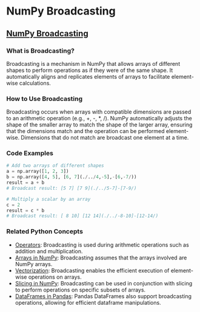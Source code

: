 # NumPy Broadcasting 
## [NumPy Broadcasting](./../numpy-broadcasting/)

### What is Broadcasting?
Broadcasting is a mechanism in NumPy that allows arrays of different shapes to perform operations as if they were of the same shape. It automatically aligns and replicates elements of arrays to facilitate element-wise calculations.

### How to Use Broadcasting
Broadcasting occurs when arrays with compatible dimensions are passed to an arithmetic operation (e.g., +, -, *, /). NumPy automatically adjusts the shape of the smaller array to match the shape of the larger array, ensuring that the dimensions match and the operation can be performed element-wise. Dimensions that do not match are broadcast one element at a time.

### Code Examples
```python
# Add two arrays of different shapes
a = np.array([1, 2, 3])
b = np.array([4, 5], [6, 7](./../4,-5],-[6,-7/))
result = a + b
# Broadcast result: [5 7] [7 9](./../5-7]-[7-9/)
```

```python
# Multiply a scalar by an array
c = 2
result = c * b
# Broadcast result: [ 8 10] [12 14](./../-8-10]-[12-14/)
```

### Related Python Concepts

- [Operators](./../operators/): Broadcasting is used during arithmetic operations such as addition and multiplication.
- [Arrays in NumPy](./../arrays-in-numpy/): Broadcasting assumes that the arrays involved are NumPy arrays.
- [Vectorization](./../vectorization/): Broadcasting enables the efficient execution of element-wise operations on arrays.
- [Slicing in NumPy](./../slicing-in-numpy/): Broadcasting can be used in conjunction with slicing to perform operations on specific subsets of arrays.
- [DataFrames in Pandas](./../dataframes-in-pandas/): Pandas DataFrames also support broadcasting operations, allowing for efficient dataframe manipulations.